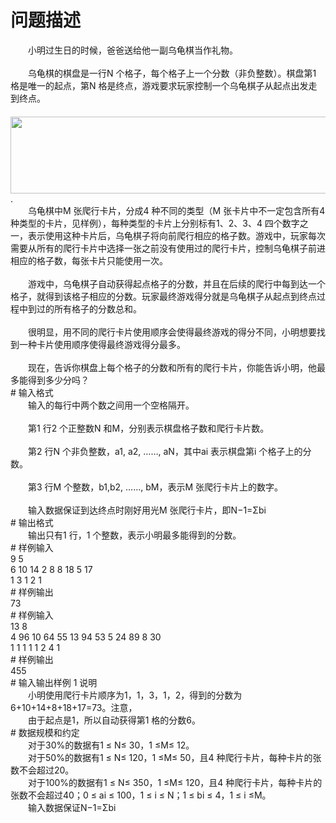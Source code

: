 <div id="pcont1" style="margin-top:20px; display:block;">

# 问题描述

<div class="pdcont">　　小明过生日的时候，爸爸送给他一副乌龟棋当作礼物。<br/>
<br/>
　　乌龟棋的棋盘是一行N 个格子，每个格子上一个分数（非负整数）。棋盘第1 格是唯一的起点，第N 格是终点，游戏要求玩家控制一个乌龟棋子从起点出发走到终点。<br/>
　　<img width="686" height="123" src="source/tsinsen/A1183/img/aHR0cDovL3d3dy50c2luc2VuLmNvbS9SZXF1aXJlRmlsZS5kbz9maWQ9VGpxanJ5N20=.do"/>.<br/>
　　乌龟棋中M 张爬行卡片，分成4 种不同的类型（M 张卡片中不一定包含所有4 种类型的卡片，见样例），每种类型的卡片上分别标有1、2、3、4 四个数字之一，表示使用这种卡片后，乌龟棋子将向前爬行相应的格子数。游戏中，玩家每次需要从所有的爬行卡片中选择一张之前没有使用过的爬行卡片，控制乌龟棋子前进相应的格子数，每张卡片只能使用一次。<br/>
<br/>
　　游戏中，乌龟棋子自动获得起点格子的分数，并且在后续的爬行中每到达一个格子，就得到该格子相应的分数。玩家最终游戏得分就是乌龟棋子从起点到终点过程中到过的所有格子的分数总和。<br/>
<br/>
　　很明显，用不同的爬行卡片使用顺序会使得最终游戏的得分不同，小明想要找到一种卡片使用顺序使得最终游戏得分最多。<br/>
<br/>
　　现在，告诉你棋盘上每个格子的分数和所有的爬行卡片，你能告诉小明，他最多能得到多少分吗？</div>
# 输入格式

<div class="pdcont">　　输入的每行中两个数之间用一个空格隔开。<br/>
<br/>
　　第1 行2 个正整数N 和M，分别表示棋盘格子数和爬行卡片数。<br/>
<br/>
　　第2 行N 个非负整数，a1, a2, ……, aN，其中ai 表示棋盘第i 个格子上的分数。<br/>
<br/>
　　第3 行M 个整数，b1,b2, ……, bM，表示M 张爬行卡片上的数字。<br/>
<br/>
　　输入数据保证到达终点时刚好用光M 张爬行卡片，即N−1=Σbi</div>
# 输出格式

<div class="pdcont">　　输出只有1 行，1 个整数，表示小明最多能得到的分数。</div>
# 样例输入

<div class="pddata">9 5<br/>
6 10 14 2 8 8 18 5 17<br/>
1 3 1 2 1</div>
# 样例输出

<div class="pddata">73</div>
# 样例输入

<div class="pddata">13 8<br/>
4 96 10 64 55 13 94 53 5 24 89 8 30<br/>
1 1 1 1 1 2 4 1</div>
# 样例输出

<div class="pddata">455</div>
# 输入输出样例 1 说明

<div class="pdcont">　　小明使用爬行卡片顺序为1，1，3，1，2，得到的分数为6+10+14+8+18+17=73。注意，<br/>
　　由于起点是1，所以自动获得第1 格的分数6。</div>
# 数据规模和约定

<div class="pdcont">　　对于30%的数据有1 ≤ N≤ 30，1 ≤M≤ 12。<br/>
　　对于50%的数据有1 ≤ N≤ 120，1 ≤M≤ 50，且4 种爬行卡片，每种卡片的张数不会超过20。<br/>
　　对于100%的数据有1 ≤ N≤ 350，1 ≤M≤ 120，且4 种爬行卡片，每种卡片的张数不会超过40；0 ≤ ai ≤ 100，1 ≤ i ≤ N；1 ≤ bi ≤ 4，1 ≤ i ≤M。<br/>
　　输入数据保证N−1=Σbi</div>

</div>